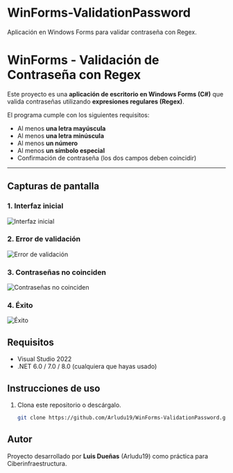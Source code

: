 # WinForms-ValidationPassword
Aplicación en Windows Forms para validar contraseña con Regex.
# WinForms - Validación de Contraseña con Regex

Este proyecto es una **aplicación de escritorio en Windows Forms (C#)** que valida contraseñas utilizando **expresiones regulares (Regex)**.  

El programa cumple con los siguientes requisitos:  
- Al menos **una letra mayúscula**  
- Al menos **una letra minúscula**  
- Al menos **un número**  
- Al menos **un símbolo especial**  
- Confirmación de contraseña (los dos campos deben coincidir)  

---
## Capturas de pantalla 
### 1. Interfaz inicial
![Interfaz inicial](Capturas/interfaz.png)

### 2. Error de validación
![Error de validación](Capturas/error.png)

### 3. Contraseñas no coinciden
![Contraseñas no coinciden](Capturas/no-coinciden.png)

### 4. Éxito
![Éxito](Capturas/exito.png)
## Requisitos
- Visual Studio 2022 
- .NET 6.0 / 7.0 / 8.0 (cualquiera que hayas usado)  

## Instrucciones de uso
1. Clona este repositorio o descárgalo.  
   ```bash
   git clone https://github.com/Arludu19/WinForms-ValidationPassword.git

## Autor
   Proyecto desarrollado por **Luis Dueñas** (Arludu19) como práctica para Ciberinfraestructura.
